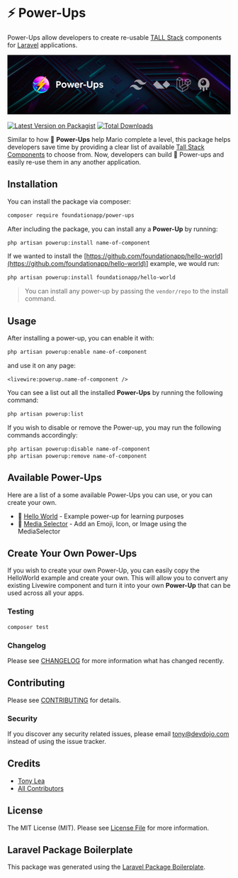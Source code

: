 # ⚡️ Power-Ups

Power-Ups allow developers to create re-usable [TALL Stack](https://tallstack.dev) components for [Laravel](https://laravel.com) applications.

![Power-Ups Image](/assets/img/power-up.jpg)

[![Latest Version on Packagist](https://img.shields.io/packagist/v/foundationapp/power-ups.svg?style=flat-square)](https://packagist.org/packages/foundationapp/power-ups)
[![Total Downloads](https://img.shields.io/packagist/dt/foundationapp/power-ups.svg?style=flat-square)](https://packagist.org/packages/foundationapp/power-ups)

Similar to how 🍄 **Power-Ups** help Mario complete a level, this package helps developers save time by providing a clear list of available [Tall Stack Components](https://laravel-livewire.com/docs/2.x/rendering-components) to choose from. Now, developers can build 🍄 Power-ups and easily re-use them in any another application.


## Installation

You can install the package via composer:

```bash
composer require foundationapp/power-ups
```

After including the package, you can install any a **Power-Up** by running:

```bash
php artisan powerup:install name-of-component
```

If we wanted to install the [https://github.com/foundationapp/hello-world](https://github.com/foundationapp/hello-world)] example, we would run: 

```bash
php artisan powerup:install foundationapp/hello-world
```

> You can install any power-up by passing the `vendor/repo` to the install command.

## Usage

After installing a power-up, you can enable it with:

```bash
php artisan powerup:enable name-of-component
```

and use it on any page:

```
<livewire:powerup.name-of-component />
```

You can see a list out all the installed **Power-Ups** by running the following command:

```bash
php artisan powerup:list
```

If you wish to disable or remove the Power-up, you may run the following commands accordingly:

```
php artisan powerup:disable name-of-component
php artisan powerup:remove name-of-component
```

## Available Power-Ups

Here are a list of a some available Power-Ups you can use, or you can create your own.

- 👋 [Hello World](https://github.com/foundationapp/hello-world)  - Example power-up for learning purposes
- 📸 [Media Selector](https://github.com/foundationapp/media-selector) - Add an Emoji, Icon, or Image using the MediaSelector

## Create Your Own Power-Ups

If you wish to create your own Power-Up, you can easily copy the HelloWorld example and create your own. This will allow you to convert any existing Livewire component and turn it into your own **Power-Up** that can be used across all your apps.

### Testing

```bash
composer test
```

### Changelog

Please see [CHANGELOG](CHANGELOG.md) for more information what has changed recently.

## Contributing

Please see [CONTRIBUTING](CONTRIBUTING.md) for details.

### Security

If you discover any security related issues, please email tony@devdojo.com instead of using the issue tracker.

## Credits

-   [Tony Lea](https://github.com/foundationapp)
-   [All Contributors](../../contributors)

## License

The MIT License (MIT). Please see [License File](LICENSE.md) for more information.

## Laravel Package Boilerplate

This package was generated using the [Laravel Package Boilerplate](https://laravelpackageboilerplate.com).
